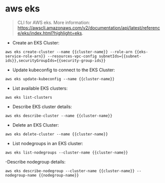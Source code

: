 # aws eks

> CLI for AWS eks.
> More information: <https://awscli.amazonaws.com/v2/documentation/api/latest/reference/eks/index.html?highlight=eks>.

- Create an EKS Cluster:

`aws eks create-cluster --name {{cluster-name}} --role-arn {{eks-service-role-arn}} --resources-vpc-config subnetIds={{subnet-ids}},securityGroupIds={{security-group-ids}}`

- Update kubeconfig to connect to the EKS Cluster:

`aws eks update-kubeconfig --name {{cluster-name}}`

- List available EKS clusters:

`aws eks list-clusters`

- Describe EKS cluster details:

`aws eks describe-cluster --name {{cluster-name}}`

- Delete an EKS Cluster:

`aws eks delete-cluster --name {{cluster-name}}`

- List nodegroups in an EKS cluster:

`aws eks list-nodegroups --cluster-name {{cluster-name}}`

-Describe nodegroup details:

`aws eks describe-nodegroup --cluster-name {{cluster-name}} --nodegroup-name {{nodegroup-name}}`

